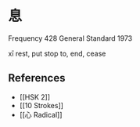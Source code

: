 # 息
Frequency 428
General Standard 1973

xī
rest, put stop to, end, cease

## References
- [[HSK 2]]
- [[10 Strokes]]
- [[心 Radical]]